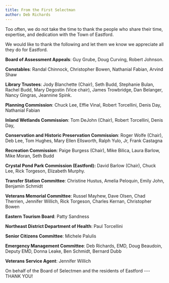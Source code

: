 ```yaml
---
title: From the First Selectman
author: Deb Richards
---
```


Too often, we do not take the time to thank the people who share their
time, expertise, and dedication with the Town of Eastford.

We would like to thank the following and let them we know we appreciate
all they do for Eastford.

**Board of Assessment Appeals**: Guy Grube, Doug Curving, Robert
Johnson.

**Constables**: Randal Chinnock, Christopher Bowen, Nathanial Fabian,
Arvind Shaw

**Library Trustees**: Jody Blanchette (Chair), Seth Budd, Stephanie
Bulan, Rachel Budd, Mary Degostin (Vice chair), James Trowbridge, Dan
Belanger, Nancy Gingras, Jeannine Spink.

**Planning Commission**: Chuck Lee, Effie Vinal, Robert Torcellini,
Denis Day, Nathanial Fabian

**Inland Wetlands Commission**: Tom DeJohn (Chair), Robert Torcellini,
Denis Day,

**Conservation and Historic Preservation Commission**: Roger Wolfe
(Chair), Deb Lee, Tom Hughes, Mary Ellen Ellsworth, Ralph Yulo, Jr,
Frank Castagna

**Recreation Commission**: Paige Burgess (Chair), Mike Bilica, Laura
Barlow, Mike Moran, Seth Budd

**Crystal Pond Park Commission (Eastford):** David Barlow (Chair), Chuck
Lee, Rick Torgeson, Elizabeth Murphy.

**Transfer Station Committee**: Christine Hustus, Amelia Peloquin, Emily
John, Benjamin Schmidt

**Veterans Memorial Committee**: Russel Mayhew, Dave Olsen, Chad
Therrien, Jennifer Willich, Rick Torgeson, Charles Kernan, Christopher
Bowen

**Eastern Tourism Board**: Patty Sandness

**Northeast District Department of Health**: Paul Torcellini

**Senior Citizens Committee**: Michele Palulis

**Emergency Management Committee**: Deb Richards, EMD, Doug Beaudoin,
Deputy EMD, Donna Leake, Ben Schmidt, Bernard Dubb

**Veterans Service Agent**: Jennifer Willich

On behalf of the Board of Selectmen and the residents of Eastford ---
THANK YOU!
